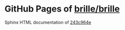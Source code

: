GitHub Pages of [brille/brille](https://github.com/brille/brille.git)
======================================
Sphinx HTML documentation of [243c964e](https://github.com/brille/brille/tree/243c964e3aa20c61f251e0bf1195085ea0eb287d)
